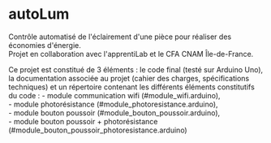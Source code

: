 # autoLum

Contrôle automatisé de l'éclairement d'une pièce pour réaliser des économies d'énergie.<br/>
Projet en collaboration avec l'apprentiLab et le CFA CNAM Île-de-France.<br/>

Ce projet est constitué de 3 éléments : le code final (testé sur Arduino Uno), la documentation associée au projet (cahier des charges, spécifications techniques) et un répertoire contenant les différents éléments constitutifs du code :
    - module communication wifi (#module_wifi.arduino),<br/>
    - module photorésistance (#module_photoresistance.arduino),<br/>
    - module bouton poussoir (#module_bouton_poussoir.arduino),<br/>
    - module bouton poussoir + photorésistance (#module_bouton_poussoir_photoresistance.arduino)<br/>
